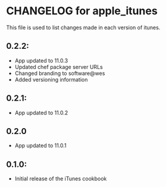 # CHANGELOG for apple_itunes

This file is used to list changes made in each version of itunes.

## 0.2.2:

* App updated to 11.0.3
* Updated chef package server URLs
* Changed branding to software@wes
* Added versioning information

## 0.2.1:

* App updated to 11.0.2

## 0.2.0

* App updated to 11.0.1

## 0.1.0:

* Initial release of the iTunes cookbook